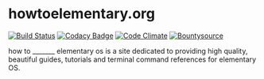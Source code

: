 # howtoelementary.org

[![Build Status](https://travis-ci.org/eustasy/howtoelementary.org.svg?branch=master)](https://travis-ci.org/eustasy/howtoelementary.org)
[![Codacy Badge](https://api.codacy.com/project/badge/Grade/6c79e53270d54afab60af564bb3d1d5e)](https://www.codacy.com/app/lewisgoddard/howtoelementary-org?utm_source=github.com&amp;utm_medium=referral&amp;utm_content=eustasy/howtoelementary.org&amp;utm_campaign=Badge_Grade)
[![Code Climate](https://codeclimate.com/github/eustasy/howtoelementary.org/badges/gpa.svg)](https://codeclimate.com/github/eustasy/howtoelementary.org)
[![Bountysource](https://www.bountysource.com/badge/tracker?tracker_id=364104)](https://www.bountysource.com/teams/eustasy/issues?tracker_ids=364104)

how to _______ elementary os is a site dedicated to providing high quality, beautiful guides, tutorials and terminal command references for elementary OS.
